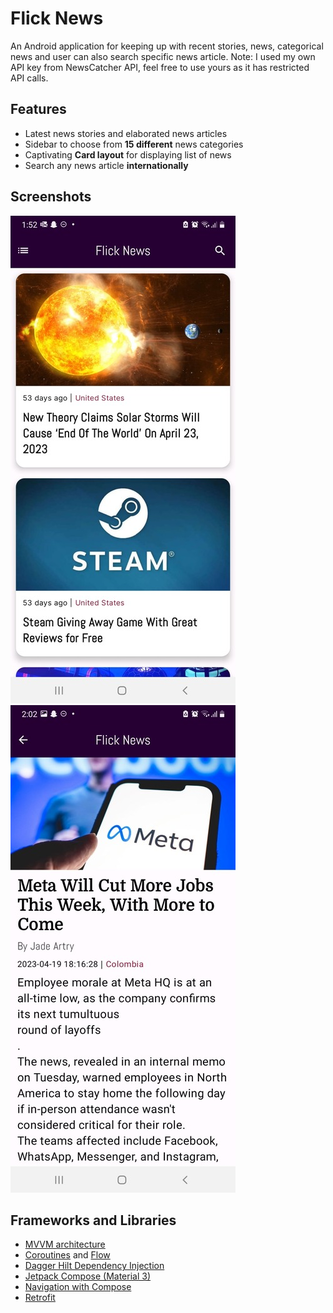 # Flick News
An Android application for keeping up with recent stories, news, categorical news and user can also search specific news article.
Note: I used my own API key from NewsCatcher API, feel free to use yours as it has restricted API calls. 

## Features 
- Latest news stories and elaborated news articles  
- Sidebar to choose from **15 different** news categories
- Captivating **Card layout** for displaying list of news
- Search any news article **internationally**

## Screenshots
![screen1](screenshots/screen1.jpeg) ![screen2](screenshots/screen2.jpeg) 

## Frameworks and Libraries 
- [MVVM architecture](https://docs.google.com/presentation/d/1WvuQp3kk8gRHLGzpbPfpwRmMyJwId3h6RNvlEaqQIZ4/htmlpresent)
- [Coroutines](https://developer.android.com/kotlin/coroutines) and [Flow](https://developer.android.com/kotlin/flow) 
- [Dagger Hilt Dependency Injection](https://developer.android.com/training/dependency-injection/hilt-android)
- [Jetpack Compose (Material 3)](https://developer.android.com/jetpack/compose/designsystems/material3)
- [Navigation with Compose](https://developer.android.com/jetpack/compose/navigation)
- [Retrofit](https://square.github.io/retrofit/) 
